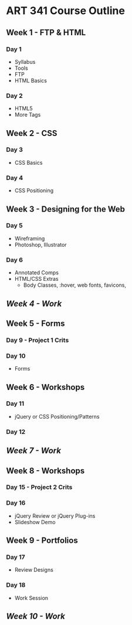 ART 341 Course Outline
=======================================

Week 1 - FTP & HTML
---------------------------------------
### Day 1
- Syllabus
- Tools
- FTP 
- HTML Basics
	
### Day 2
- HTML5 
- More Tags


Week 2 - CSS
---------------------------------------
### Day 3
- CSS Basics

### Day 4
- CSS Positioning

Week 3 - Designing for the Web
---------------------------------------
### Day 5
- Wireframing
- Photoshop, Illustrator

### Day 6
- Annotated Comps
- HTML/CSS Extras
	- Body Classes, :hover, web fonts, favicons, 


*Week 4 - Work*
---------------------------------------


Week 5 - Forms
---------------------------------------
### Day 9 - **Project 1 Crits**

### Day 10
- Forms

Week 6 - Workshops
---------------------------------------
### Day 11
- jQuery or CSS Positioning/Patterns

### Day 12

*Week 7 - Work*
---------------------------------------


Week 8 - Workshops
---------------------------------------
### Day 15 - **Project 2 Crits**

### Day 16
- jQuery Review or jQuery Plug-ins
- Slideshow Demo


Week 9 - Portfolios
---------------------------------------
### Day 17
- Review Designs

### Day 18
- Work Session


*Week 10 - Work*
---------------------------------------

